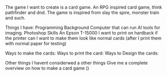 
The game I want to create is a card game.
An RPG inspired card game, think pathfinder and dnd.
The game is inspired from slay the spire, monster train and such.

Things I have:
Programming Background
Computer that can run AI tools for imaging.
Photoshop Skills
An Epson T-15000
I want to print on hardback if the printer can
I want to make them look like normal cards (after I print them with normal paper for testing)

Ways to make the cards:
Ways to print the card:
Ways to Design the cards:


Other things I havent considerwed a other things
Give me a complete overview on how to make a card game ()